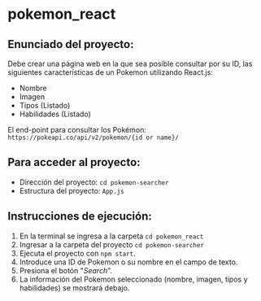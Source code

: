# pokemon_react

## Enunciado del proyecto:
Debe crear una página web en la que sea posible consultar por su ID, las siguientes características de un Pokemon utilizando React.js:

- Nombre
- Imagen
- Tipos (Listado)
- Habilidades (Listado)

El end-point para consultar los Pokémon: ```https://pokeapi.co/api/v2/pokemon/{id or name}/ ```

## Para acceder al proyecto:

- Dirección del proyecto: ```cd pokemon-searcher```
- Estructura del proyecto: ```App.js ```

## Instrucciones de ejecución:
1) En la terminal se ingresa a la carpeta ```cd pokemon_react``` 
2) Ingresar a la carpeta del proyecto ```cd pokemon-searcher```
3) Ejecuta el proyecto con ```npm start```.
4) Introduce una ID de Pokemon o su nombre en el campo de texto.
5) Presiona el botón "_Search_".
6) La información del Pokemon seleccionado (nombre, imagen, tipos y habilidades) se mostrará debajo.
